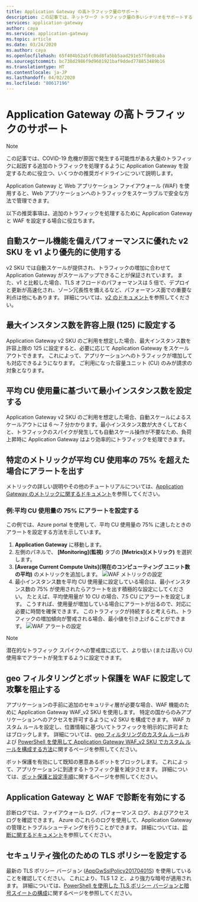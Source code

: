 ```yaml
---
title: Application Gateway の高トラフィック量のサポート
description: この記事では、ネットワーク トラフィック量の多いシナリオをサポートするために Azure Application Gateway を構成するためのガイダンスを提供します。
services: application-gateway
author: caya
ms.service: application-gateway
ms.topic: article
ms.date: 03/24/2020
ms.author: caya
ms.openlocfilehash: 65f404b52a5fc06d8fa5bb5aad291e57fde8caba
ms.sourcegitcommit: bc738d2986f9d9601921baf9dded778853489b16
ms.translationtype: HT
ms.contentlocale: ja-JP
ms.lasthandoff: 04/02/2020
ms.locfileid: "80617196"
---
```

# <a name="application-gateway-high-traffic-support"></a>Application Gateway の高トラフィックのサポート

>[!NOTE]
> この記事では、COVID-19 危機が原因で発生する可能性がある大量のトラフィックに起因する追加のトラフィックを処理するように Application Gateway を設定するために役立つ、いくつかの推奨ガイドラインについて説明します。

Application Gateway と Web アプリケーション ファイアウォール (WAF) を使用すると、Web アプリケーションへのトラフィックをスケーラブルで安全な方法で管理できます。

以下の推奨事項は、追加のトラフィックを処理するために Application Gateway と WAF を設定する場合に役立ちます。

## <a name="use-the-v2-sku-over-v1-for-its-autoscaling-capabilities-and-performance-benefits"></a>自動スケール機能を備えパフォーマンスに優れた v2 SKU を v1 より優先的に使用する
v2 SKU では自動スケールが提供され、トラフィックの増加に合わせて Application Gateway がスケールアップできることが保証されています。 また、v1 と比較した場合、TLS オフロードのパフォーマンスは 5 倍で、デプロイと更新が高速化され、ゾーン冗長性を備えるなど、パフォーマンス面での重要な利点は他にもあります。 詳細については、[v2 のドキュメント](https://docs.microsoft.com/azure/application-gateway/application-gateway-autoscaling-zone-redundant)を参照してください。 

## <a name="set-maximum-instance-count-to-the-maximum-possible-125"></a>最大インスタンス数を許容上限 (125) に設定する
 
Application Gateway v2 SKU のご利用を想定した場合、最大インスタンス数を許容上限の 125 に設定すると、必要に応じて Application Gateway をスケールアウトできます。 これによって、アプリケーションへのトラフィックが増加しても対応できるようになります。 ご利用になった容量ユニット (CU) のみが請求の対象となります。  

## <a name="set-your-minimum-instance-count-based-on-your-average-cu-usage"></a>平均 CU 使用量に基づいて最小インスタンス数を設定する

Application Gateway v2 SKU のご利用を想定した場合、自動スケールによるスケールアウトには 6 ～ 7 分かかります。最小インスタンス数が大きくしておくと、トラフィックのスパイクが発生しても自動スケール操作が不要なため、負荷上昇時に Application Gateway はより効率的にトラフィックを処理できます。  

## <a name="alert-if-a-certain-metric-surpasses-75-of-average-cu-utilization"></a>特定のメトリックが平均 CU 使用率の 75% を超えた場合にアラートを出す 
メトリックの詳しい説明やその他のチュートリアルについては、[Application Gateway のメトリックに関するドキュメント](https://docs.microsoft.com/azure/application-gateway/application-gateway-metrics#metrics-visualization)を参照してください。 

### <a name="example-setting-up-an-alert-on-75-of-average-cu-usage"></a>例:平均 CU 使用量の 75% にアラートを設定する

この例では、Azure portal を使用して、平均 CU 使用量の 75% に達したときのアラートを設定する方法を示しています。 
1. **Application Gateway** に移動します。
2. 左側のパネルで、 **[Monitoring]\(監視\)** タブの **[Metrics]\(メトリック\)** を選択します。 
3. **[Average Current Compute Units]\(現在のコンピューティング ユニット数の平均\)** のメトリックを追加します。 
![WAF メトリックの設定](./media/application-gateway-covid-guidelines/waf-setup-metrics.png)
4. 最小インスタンス数を平均 CU 使用量に設定している場合は、最小インスタンス数の 75% が使用されたらアラートを出す積極的な設定にしてください。 たとえば、平均使用量が 10 CU の場合、7.5 CU にアラートを設定します。 こうすれば、使用量が増加している場合にアラートが出るので、対応に必要に時間を確保できます。 このトラフィックが持続すると考えられ、トラフィックの増加傾向が警戒される場合、最小値を引き上げることができます。 
![WAF アラートの設定](./media/application-gateway-covid-guidelines/waf-setup-monitoring-alert.png)

> [!NOTE]
> 潜在的なトラフィック スパイクへの警戒度に応じて、より低い (または高い) CU 使用率でアラートが発生するように設定できます。

## <a name="set-up-waf-with-geofiltering-and-bot-protection-to-stop-attacks"></a>geo フィルタリングとボット保護を WAF に設定して攻撃を阻止する
アプリケーションの手前に追加のセキュリティ層が必要な場合、WAF 機能のために Application Gateway WAF_v2 SKU を使用します。 特定の国からのみアプリケーションへのアクセスを許可するように v2 SKU を構成できます。 WAF カスタム ルールを設定し、位置情報に基づいてトラフィックを明示的に許可またはブロックします。 詳細については、[geo フィルタリングのカスタム ルール](https://docs.microsoft.com/azure/web-application-firewall/ag/geomatch-custom-rules)および [PowerShell を使用して Application Gateway WAF_v2 SKU でカスタム ルールを構成する方法](https://docs.microsoft.com/azure/web-application-firewall/ag/configure-waf-custom-rules)に関するページを参照してください。

ボット保護を有効にして既知の悪意あるボットをブロックします。 これによって、アプリケーションに到達するトラフィック量を減少させます。 詳細については、[ボット保護と設定手順](https://docs.microsoft.com/azure/web-application-firewall/ag/configure-waf-custom-rules)に関するページを参照してください。

## <a name="turn-on-diagnostics-on-application-gateway-and-waf"></a>Application Gateway と WAF で診断を有効にする

診断ログでは、ファイアウォール ログ、パフォーマンス ログ、およびアクセス ログを確認できます。 Azure のこれらのログを使用して、Application Gateway の管理とトラブルシューティングを行うことができます。 詳細については、[診断に関するドキュメント](https://docs.microsoft.com/azure/application-gateway/application-gateway-diagnostics#diagnostic-logging)を参照してください。 

## <a name="set-up-an-tls-policy-for-extra-security"></a>セキュリティ強化のための TLS ポリシーを設定する
最新の TLS ポリシー バージョン ([AppGwSslPolicy20170401S](https://docs.microsoft.com/azure/application-gateway/application-gateway-ssl-policy-overview#appgwsslpolicy20170401s)) を使用していることを確認してください。 これにより、TLS 1.2 と、より強力な暗号が適用されます。 詳細については、[PowerShell を使用した TLS ポリシー バージョンと暗号スイートの構成](https://docs.microsoft.com/azure/application-gateway/application-gateway-configure-ssl-policy-powershell)に関するページを参照してください。
